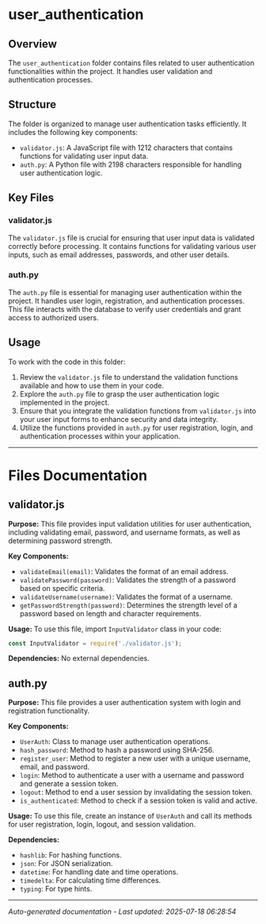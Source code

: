 # user_authentication

## Overview
The `user_authentication` folder contains files related to user authentication functionalities within the project. It handles user validation and authentication processes.

## Structure
The folder is organized to manage user authentication tasks efficiently. It includes the following key components:
- `validator.js`: A JavaScript file with 1212 characters that contains functions for validating user input data.
- `auth.py`: A Python file with 2198 characters responsible for handling user authentication logic.

## Key Files
### validator.js
The `validator.js` file is crucial for ensuring that user input data is validated correctly before processing. It contains functions for validating various user inputs, such as email addresses, passwords, and other user details.

### auth.py
The `auth.py` file is essential for managing user authentication within the project. It handles user login, registration, and authentication processes. This file interacts with the database to verify user credentials and grant access to authorized users.

## Usage
To work with the code in this folder:
1. Review the `validator.js` file to understand the validation functions available and how to use them in your code.
2. Explore the `auth.py` file to grasp the user authentication logic implemented in the project.
3. Ensure that you integrate the validation functions from `validator.js` into your user input forms to enhance security and data integrity.
4. Utilize the functions provided in `auth.py` for user registration, login, and authentication processes within your application.

---

# Files Documentation

## validator.js

**Purpose:** This file provides input validation utilities for user authentication, including validating email, password, and username formats, as well as determining password strength.

**Key Components:**
- `validateEmail(email)`: Validates the format of an email address.
- `validatePassword(password)`: Validates the strength of a password based on specific criteria.
- `validateUsername(username)`: Validates the format of a username.
- `getPasswordStrength(password)`: Determines the strength level of a password based on length and character requirements.

**Usage:** To use this file, import `InputValidator` class in your code:
```javascript
const InputValidator = require('./validator.js');
```

**Dependencies:** No external dependencies.

## auth.py

**Purpose:** This file provides a user authentication system with login and registration functionality.

**Key Components:**
- `UserAuth`: Class to manage user authentication operations.
- `hash_password`: Method to hash a password using SHA-256.
- `register_user`: Method to register a new user with a unique username, email, and password.
- `login`: Method to authenticate a user with a username and password and generate a session token.
- `logout`: Method to end a user session by invalidating the session token.
- `is_authenticated`: Method to check if a session token is valid and active.

**Usage:** To use this file, create an instance of `UserAuth` and call its methods for user registration, login, logout, and session validation.

**Dependencies:** 
- `hashlib`: For hashing functions.
- `json`: For JSON serialization.
- `datetime`: For handling date and time operations.
- `timedelta`: For calculating time differences.
- `typing`: For type hints.

---
*Auto-generated documentation - Last updated: 2025-07-18 06:28:54*
